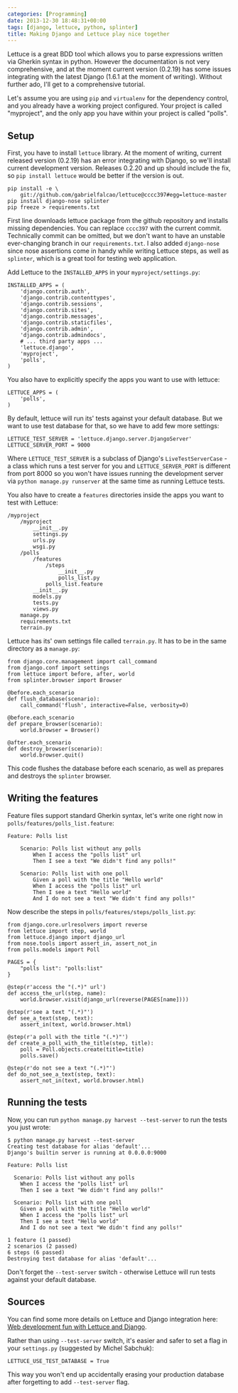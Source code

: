 ```yaml
---
categories: [Programming]
date: 2013-12-30 18:48:31+00:00
tags: [django, lettuce, python, splinter]
title: Making Django and Lettuce play nice together
---
```


Lettuce is a great BDD tool which allows you to parse expressions written via Gherkin syntax in python. However the documentation is not very comprehensive, and at the moment current version (0.2.19) has some issues integrating with the latest Django (1.6.1 at the moment of writing). Without further ado, I'll get to a comprehensive tutorial.

Let's assume you are using `pip` and `virtualenv` for the dependency control, and you already have a working project configured. Your project is called "myproject", and the only app you have within your project is called "polls".

## Setup

First, you have to install `lettuce` library. At the moment of writing, current released version (0.2.19) has an error integrating with Django, so we'll install current development version. Releases 0.2.20 and up should include the fix, so `pip install lettuce` would be better if the version is out.

    pip install -e \
        git://github.com/gabrielfalcao/lettuce@cccc397#egg=lettuce-master
    pip install django-nose splinter
    pip freeze > requirements.txt

First line downloads lettuce package from the github repository and installs missing dependencies. You can replace `cccc397` with the current commit. Technically commit can be omitted, but we don't want to have an unstable ever-changing branch in our `requirements.txt`. I also added `django-nose` since nose assertions come in handy while writing Lettuce steps, as well as `splinter`, which is a great tool for testing web application.

Add Lettuce to the `INSTALLED_APPS` in your `myproject/settings.py`:

    INSTALLED_APPS = (
        'django.contrib.auth',
        'django.contrib.contenttypes',
        'django.contrib.sessions',
        'django.contrib.sites',
        'django.contrib.messages',
        'django.contrib.staticfiles',
        'django.contrib.admin',
        'django.contrib.admindocs',
        # ... third party apps ...
        'lettuce.django',
        'myproject',
        'polls',
    )

You also have to explicitly specify the apps you want to use with lettuce:

    LETTUCE_APPS = (
        'polls',
    )

By default, lettuce will run its' tests against your default database. But we want to use test database for that, so we have to add few more settings:

    LETTUCE_TEST_SERVER = 'lettuce.django.server.DjangoServer'
    LETTUCE_SERVER_PORT = 9000

Where `LETTUCE_TEST_SERVER` is a subclass of Django's `LiveTestServerCase` - a class which runs a test server for you and `LETTUCE_SERVER_PORT` is different from port 8000 so you won't have issues running the development server via `python manage.py runserver` at the same time as running Lettuce tests.

You also have to create a `features` directories inside the apps you want to test with Lettuce:

    /myproject
        /myproject
            __init__.py
            settings.py
            urls.py
            wsgi.py
        /polls
            /features
                /steps
                    __init__.py
                    polls_list.py
                polls_list.feature
            __init__.py
            models.py
            tests.py
            views.py
        manage.py
        requirements.txt
        terrain.py

Lettuce has its' own settings file called `terrain.py`. It has to be in the same directory as a `manage.py`:

    from django.core.management import call_command
    from django.conf import settings
    from lettuce import before, after, world
    from splinter.browser import Browser

    @before.each_scenario
    def flush_database(scenario):
        call_command('flush', interactive=False, verbosity=0)

    @before.each_scenario
    def prepare_browser(scenario):
        world.browser = Browser()

    @after.each_scenario
    def destroy_browser(scenario):
        world.browser.quit()

This code flushes the database before each scenario, as well as prepares and destroys the `splinter` browser.

## Writing the features

Feature files support standard Gherkin syntax, let's write one right now in `polls/features/polls_list.feature`:

    Feature: Polls list

        Scenario: Polls list without any polls
            When I access the "polls list" url
            Then I see a text "We didn't find any polls!"

        Scenario: Polls list with one poll
            Given a poll with the title "Hello world"
            When I access the "polls list" url
            Then I see a text "Hello world"
            And I do not see a text "We didn't find any polls!"

Now describe the steps in `polls/features/steps/polls_list.py`:

    from django.core.urlresolvers import reverse
    from lettuce import step, world
    from lettuce.django import django_url
    from nose.tools import assert_in, assert_not_in
    from polls.models import Poll

    PAGES = {
        "polls list": "polls:list"
    }

    @step(r'access the "(.*)" url')
    def access_the_url(step, name):
        world.browser.visit(django_url(reverse(PAGES[name])))

    @step(r'see a text "(.*)"')
    def see_a_text(step, text):
        assert_in(text, world.browser.html)

    @step(r'a poll with the title "(.*)"')
    def create_a_poll_with_the_title(step, title):
        poll = Poll.objects.create(title=title)
        polls.save()

    @step(r'do not see a text "(.*)"')
    def do_not_see_a_text(step, text):
        assert_not_in(text, world.browser.html)

## Running the tests

Now, you can run `python manage.py harvest --test-server` to run the tests you just wrote:

    $ python manage.py harvest --test-server
    Creating test database for alias 'default'...
    Django's builtin server is running at 0.0.0.0:9000

    Feature: Polls list

      Scenario: Polls list without any polls
        When I access the "polls list" url
        Then I see a text "We didn't find any polls!"

      Scenario: Polls list with one poll
        Given a poll with the title "Hello world"
        When I access the "polls list" url
        Then I see a text "Hello world"
        And I do not see a text "We didn't find any polls!"

    1 feature (1 passed)
    2 scenarios (2 passed)
    6 steps (6 passed)
    Destroying test database for alias 'default'...

Don't forget the `--test-server` switch - otherwise Lettuce will run tests against your default database.

## Sources

You can find some more details on Lettuce and Django integration here: [Web development fun with Lettuce and Django](http://lettuce.it/recipes/django-lxml.html).

Rather than using `--test-server` switch, it's easier and safer to set a flag in your `settings.py` (suggested by Michel Sabchuk):

    LETTUCE_USE_TEST_DATABASE = True

This way you won't end up accidentally erasing your production database after forgetting to add `--test-server` flag.
